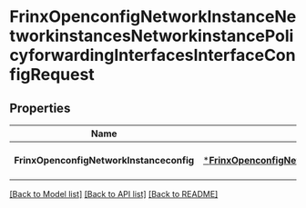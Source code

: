 # FrinxOpenconfigNetworkInstanceNetworkinstancesNetworkinstancePolicyforwardingInterfacesInterfaceConfigRequest

## Properties
Name | Type | Description | Notes
------------ | ------------- | ------------- | -------------
**FrinxOpenconfigNetworkInstanceconfig** | [***FrinxOpenconfigNetworkInstanceNetworkinstancesNetworkinstancePolicyforwardingInterfacesInterfaceConfig**](frinx.openconfig.network.instance.networkinstances.networkinstance.policyforwarding.interfaces.interface.Config.md) |  | [optional] [default to null]

[[Back to Model list]](../README.md#documentation-for-models) [[Back to API list]](../README.md#documentation-for-api-endpoints) [[Back to README]](../README.md)


